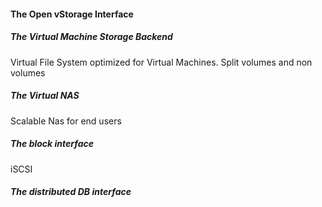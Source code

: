 #### The Open vStorage Interface

##### The Virtual Machine Storage Backend
Virtual File System optimized for Virtual Machines. Split volumes and non volumes


##### The Virtual NAS
Scalable Nas for end users

##### The block interface
iSCSI


##### The distributed DB interface
